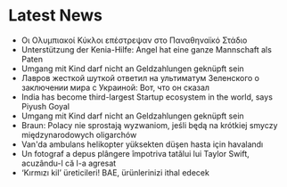 # Latest News
-  Οι Ολυμπιακοί Κύκλοι επέστρεψαν στο Παναθηναϊκό Στάδιο
-  Unterstützung der Kenia-Hilfe: Angel hat eine ganze Mannschaft als Paten
-  Umgang mit Kind darf nicht an Geldzahlungen geknüpft sein
-  Лавров жесткой шуткой ответил на ультиматум Зеленского о заключении мира с Украиной: Вот, что он сказал
-  India has become third-largest Startup ecosystem in the world, says Piyush Goyal
-  Umgang mit Kind darf nicht an Geldzahlungen geknüpft sein
-  Braun: Polacy nie sprostają wyzwaniom, jeśli będą na krótkiej smyczy międzynarodowych oligarchów
-  Van'da ambulans helikopter yüksekten düşen hasta için havalandı
-  Un fotograf a depus plângere împotriva tatălui lui Taylor Swift, acuzându-l că l-a agresat
-  ‘Kırmızı kil’ üreticileri! BAE, ürünlerinizi ithal edecek
